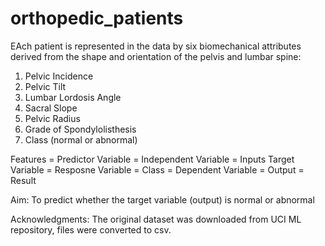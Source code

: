 # orthopedic_patients
EAch patient is represented in the data by six biomechanical attributes derived from the shape and orientation of the pelvis and lumbar spine:
1. Pelvic Incidence
2. Pelvic Tilt
3. Lumbar Lordosis Angle
4. Sacral Slope
5. Pelvic Radius
6. Grade of Spondylolisthesis
7. Class (normal or abnormal)

Features = Predictor Variable = Independent Variable = Inputs
Target Variable = Resposne Variable = Class = Dependent Variable = Output = Result

Aim: To predict whether the target variable (output) is normal or abnormal


Acknowledgments: The original dataset was downloaded from UCI ML repository, files were converted to csv.
